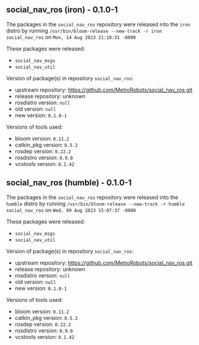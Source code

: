 ## social_nav_ros (iron) - 0.1.0-1

The packages in the `social_nav_ros` repository were released into the `iron` distro by running `/usr/bin/bloom-release --new-track -r iron social_nav_ros` on `Mon, 14 Aug 2023 21:10:31 -0000`

These packages were released:
- `social_nav_msgs`
- `social_nav_util`

Version of package(s) in repository `social_nav_ros`:

- upstream repository: https://github.com/MetroRobots/social_nav_ros.git
- release repository: unknown
- rosdistro version: `null`
- old version: `null`
- new version: `0.1.0-1`

Versions of tools used:

- bloom version: `0.11.2`
- catkin_pkg version: `0.5.2`
- rosdep version: `0.22.2`
- rosdistro version: `0.9.0`
- vcstools version: `0.1.42`


## social_nav_ros (humble) - 0.1.0-1

The packages in the `social_nav_ros` repository were released into the `humble` distro by running `/usr/bin/bloom-release --new-track -r humble social_nav_ros` on `Wed, 09 Aug 2023 15:07:37 -0000`

These packages were released:
- `social_nav_msgs`
- `social_nav_util`

Version of package(s) in repository `social_nav_ros`:

- upstream repository: https://github.com/MetroRobots/social_nav_ros.git
- release repository: unknown
- rosdistro version: `null`
- old version: `null`
- new version: `0.1.0-1`

Versions of tools used:

- bloom version: `0.11.2`
- catkin_pkg version: `0.5.2`
- rosdep version: `0.22.2`
- rosdistro version: `0.9.0`
- vcstools version: `0.1.42`


